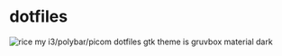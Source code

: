 # dotfiles
![rice](https://i.imgur.com/B1bDTXq.png)
my i3/polybar/picom dotfiles
gtk theme is gruvbox material dark
